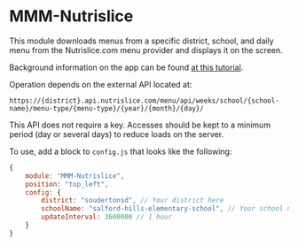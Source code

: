# MMM-Nutrislice

This module downloads menus from a specific district, school, and daily menu from the Nutrislice.com menu provider and displays it on the screen.

Background information on the app can be found [at this tutorial](https://vees.net/).

Operation depends on the external API located at:

`https://{district}.api.nutrislice.com/menu/api/weeks/school/{school-name}/menu-type/{menu-type}/{year}/{month}/{day}/`

This API does not require a key. Accesses should be kept to a minimum period (day or several days) to reduce loads on the server.

To use, add a block to `config.js` that looks like the following:

```javascript
{
    module: "MMM-Nutrislice",
    position: "top_left",
    config: {
        district: "soudertonsd", // Your district here
        schoolName: "salford-hills-elementary-school", // Your school name here
        updateInterval: 3600000 // 1 hour
    }
}

```